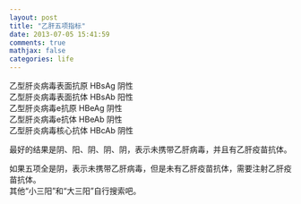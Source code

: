 ```yaml
---
layout: post
title: "乙肝五项指标"
date: 2013-07-05 15:41:59
comments: true
mathjax: false
categories: life
---
```


乙型肝炎病毒表面抗原	HBsAg	阴性  
乙型肝炎病毒表面抗体	HBsAb	阳性  
乙型肝炎病毒e抗原	HBeAg	阴性  
乙型肝炎病毒e抗体	HBeAb	阴性  
乙型肝炎病毒核心抗体	HBcAb	阴性  

最好的结果是阴、阳、阴、阴、阴，表示未携带乙肝病毒，并且有乙肝疫苗抗体。

<!--more-->

如果五项全是阴，表示未携带乙肝病毒，但是未有乙肝疫苗抗体，需要注射乙肝疫苗抗体。  
其他“小三阳”和“大三阳”自行搜索吧。

